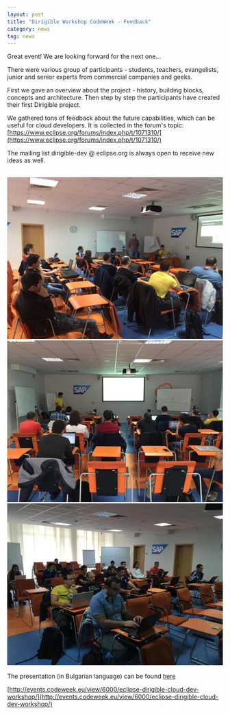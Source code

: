 ```yaml
---
layout: post
title: "Dirigible Workshop CodeWeek - Feedback"
category: news
tag: news
---
```


Great event! We are looking forward for the next one...

There were various group of participants - students, teachers, evangelists, junior and senior experts from commercial companies and geeks.

First we gave an overview about the project - history, building blocks, concepts and architecture. Then step by step the participants have created their first Dirigible project.

We gathered tons of feedback about the future capabilities, which can be useful for cloud developers.
It is collected in the forum's topic:
[https://www.eclipse.org/forums/index.php/t/1071310/](https://www.eclipse.org/forums/index.php/t/1071310/)

The mailing list dirigible-dev @ eclipse.org is always open to receive new ideas as well.

<br>
<img src="/img/posts/Dirigible_CodeWeek_Workshop_20151017_1.jpg" width="600px"/>
<br>
<img src="/img/posts/Dirigible_CodeWeek_Workshop_20151017_2.jpg" width="600px"/>
<br>
<img src="/img/posts/Dirigible_CodeWeek_Workshop_20151017_3.jpg" width="600px"/>
<br>

The presentation (in Bulgarian language) can be found [here](http://www.dirigible.io/img/posts/Dirigible_CodeWeek_Workshop_20151017.pptx)



[http://events.codeweek.eu/view/6000/eclipse-dirigible-cloud-dev-workshop/](http://events.codeweek.eu/view/6000/eclipse-dirigible-cloud-dev-workshop/)



